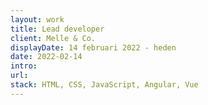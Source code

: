 ```yaml
---
layout: work
title: Lead developer
client: Melle & Co.
displayDate: 14 februari 2022 - heden
date: 2022-02-14
intro:
url:
stack: HTML, CSS, JavaScript, Angular, Vue
---
```

